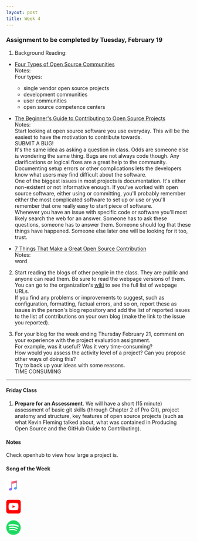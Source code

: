 ```yaml
---
layout: post
title: Week 4
---
```


### Assignment to be completed by Tuesday, February 19

1. Background Reading:

- [Four Types of Open Source Communities](https://opensource.com/business/13/6/four-types-organizational-structures-within-open-source-communities)  
  Notes:  
  Four types:

  - single vendor open source projects
  - development communities
  - user communities
  - open source competence centers

- [The Beginner's Guide to Contributing to Open Source Projects](https://blog.newrelic.com/engineering/open-source_gettingstarted/)  
  Notes:  
  Start looking at open source software you use everyday. This will be the easiest to have the motivation to contribute towards.  
  SUBMIT A BUG!  
  It's the same idea as asking a question in class. Odds are someone else is wondering the same thing. Bugs are not always code though. Any clarifications or logical fixes are a great help to the community. Documenting setup errors or other complications lets the developers know what users may find difficult about the software.  
  One of the biggest issues in most projects is documentation. It's either non-existent or not informative enough. If you've worked with open source software, either using or committing, you'll probably remember either the most complicated software to set up or use or you'll remember that one really easy to start piece of software.  
  Whenever you have an issue with specific code or software you'll most likely search the web for an answer. Someone has to ask these questions, someone has to answer them. Someone should log that these things have happened. Someone else later one will be looking for it too, trust.
- [7 Things That Make a Great Open Source Contribution](https://blog.newrelic.com/2014/11/05/open-source-contribution/)  
  Notes:  
  word

2. Start reading the blogs of other people in the class. They are public and anyone can read them. Be sure to read the webpage versions of them.  
   You can go to the organization's [wiki](https://github.com/hunter-college-ossd-spr19/wiki) to see the full list of webpage URLs.  
   If you find any problems or improvements to suggest, such as configuration, formatting, factual errors, and so on, report these as issues in the person's blog repository and add the list of reported issues to the list of contributions on your own blog (make the link to the issue you reported).

3. For your blog for the week ending Thursday February 21, comment on your experience with the project evaluation assignment.  
   For example, was it useful? Was it very time-consuming?  
   How would you assess the activity level of a project? Can you propose other ways of doing this?  
   Try to back up your ideas with some reasons.  
   TIME CONSUMING

---

#### Friday Class

1. **Prepare for an Assessment**. We will have a short (15 minute) assessment of basic git skills (through Chapter 2 of Pro Git), project anatomy and structure, key features of open source projects (such as what Kevin Fleming talked about, what was contained in Producing Open Source and the GitHub Guide to Contributing).

#### Notes

Check openhub to view how large a project is.

#### Song of the Week

<a href="LINK"><img src="../images/Apple_Music_Icon.png" style="height:40px; width:40px;"/></a>

<a href="LINK"><img src="../images/youtube_social_squircle_red.png" style="height:40px; width:40px;"/></a>

<a href="LINK"><img src="../images/Spotify_Icon_RGB_Green.png" style="height:40px; width:40px;"/></a>
